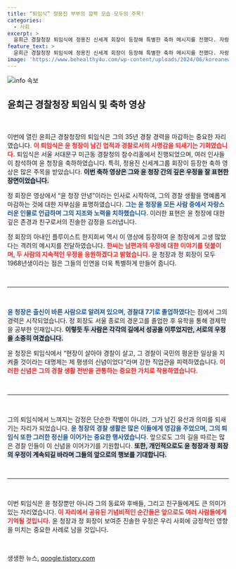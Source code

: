 ```yaml
---
title: “퇴임식” 정용진 부부의 깜짝 모습 모두의 주목!
categories:
  - 사회
excerpt: >
  윤희근 경찰청장 퇴임식에 정용진 신세계 회장이 등장해 특별한 축하 메시지를 전했다. 자랑스러운 인물이라는 그의 찬사가 퇴임식의 감동을 더했다. 두 사람의 깊은 우정과 윤 청장의 35년 경찰 생활에 대한 자부심이 빛나는 순간을 놓치지 마세요!
feature_text: >
  윤희근 경찰청장 퇴임식에 정용진 신세계 회장이 등장해 특별한 축하 메시지를 전했다. 자랑스러운 인물이라는 그의 찬사가 퇴임식의 감동을 더했다. 두 사람의 깊은 우정과 윤 청장의 35년 경찰 생활에 대한 자부심이 빛나는 순간을 놓치지 마세요!
image: 'https://www.behealthy4u.com/wp-content/uploads/2024/06/koreanews.jpg'
---
```


<p><img src="https://www.behealthy4u.com/wp-content/uploads/2024/06/koreanews.jpg" alt="info 속보" /></p>

<h2 data-ke-size="size26">윤희근 경찰청장 퇴임식 및 축하 영상</h2>

<p data-ke-size="size16">&nbsp;</p>

<p>이번에 열린 윤희근 경찰청장의 퇴임식은 그의 35년 경찰 경력을 마감하는 중요한 자리였습니다. <b><span style="color: #ee2323;">이 퇴임식은 윤 청장이 남긴 업적과 경찰로서의 사명감을 되새기는 기회였습니다.</span></b> 퇴임식은 서울 서대문구 미근동 경찰청의 참수리홀에서 진행되었으며, 여러 인사들이 참석하여 윤 청장을 축하하였습니다. 특히, 정용진 신세계그룹 회장이 등장한 축하 영상은 많은 주목을 받았습니다. <b><span style="background-color: #21538527;">이번 축하 영상은 그와 윤 청장 간의 깊은 우정을 잘 표현한 장면이었습니다.</span></b></p>

<p>정 회장은 영상에서 “윤 청장 안녕”이라는 인사로 시작하여, 그의 경찰 생활을 명예롭게 마감하는 것에 대한 자부심을 표명하였습니다. <b><span style="color: #1a5490;">그는 윤 청장을 모든 사람 중에서 자랑스러운 인물로 언급하며 그의 지조와 노력을 치하했습니다.</span></b> 이러한 표현은 윤 청장에 대한 깊은 존경과 친구로서의 진솔한 감정을 드러냅니다. </p>

<p>정 회장의 아내인 플루이스트 한지희씨 역시 이 영상에 등장하여 윤 청장에게 고생 많았다는 격려의 메시지를 전달하였습니다. <b><span style="color: #ee2323;">한씨는 남편과의 우정에 대한 이야기를 덧붙이며, 두 사람의 지속적인 우정을 응원하겠다고 밝혔습니다.</span></b> 윤 청장과 정 회장이 모두 1968년생이라는 점은 그들의 인연을 더욱 특별하게 만들어 줍니다.</p>

<p data-ke-size="size16">&nbsp;</p>

<hr />

<p data-ke-size="size16">&nbsp;</p>

<p><b><span style="color: #1a5490;">윤 청장은 출신이 바른 사람으로 알려져 있으며, 경찰대 7기로 졸업하였다</span></b>는 점에서 그의 경력은 시작되었습니다. 정 회장도 서울 종로의 경운고를 졸업한 후 유학을 통해 경제학을 공부한 인재입니다. <b><span style="background-color: #21538527;">이렇듯 두 사람은 각각의 길에서 성공을 이루었지만, 서로의 우정을 소중히 여겼습니다.</span></b></p>

<p>윤 청장은 퇴임식에서 “현장이 살아야 경찰이 살고, 그 경찰이 국민의 평온한 일상을 지켜줄 것이라는 대명제는 제 평생의 신념이었다”라며 강한 직업관을 피력하였습니다. <b><span style="color: #ee2323;">이러한 신념은 그의 경찰 생활 전반을 관통하는 중요한 가치로 작용하였습니다.</span></b> </p>

<p data-ke-size="size16">&nbsp;</p>

<hr />

<p data-ke-size="size16">&nbsp;</p>

<p>그의 퇴임식에서 느껴지는 감정은 단순한 작별이 아니라, 그가 남긴 유산과 의미를 되새기는 자리가 되었습니다. <b><span style="color: #1a5490;">윤 청장의 경찰 생활은 많은 이들에게 영감을 주었으며, 그의 퇴임식 또한 그러한 정신을 이어가는 중요한 행사였습니다.</span></b> 앞으로도 그의 길을 따르는 많은 경찰 인들이 이 신념을 이어가기를 기원합니다. <b><span style="background-color: #21538527;">또한, 개인적으로도 윤 청장과 정 회장의 우정이 계속되길 바라며 그들의 앞으로의 행보를 기대합니다.</span></b></p>

<p data-ke-size="size16">&nbsp;</p>

<hr />

<p data-ke-size="size16">&nbsp;</p>

<p>이번 퇴임식은 윤 청장뿐만 아니라 그의 동료와 후배들, 그리고 친구들에게도 큰 의미가 있는 자리였습니다. <b><span style="color: #ee2323;">이 자리에서 공유된 기념비적인 순간들은 앞으로도 여러 사람들에게 기억될 것입니다.</span></b> 윤 청장과 정 회장이 보여준 진솔한 우정은 우리 사회에 긍정적인 영향을 미치는 중요한 사례로 남을 것입니다. </p>

<p data-ke-size="size16">&nbsp;</p>
생생한 뉴스, <a href="https://qoogle.tistory.com" rel="dofollow">qoogle.tistory.com</a>


